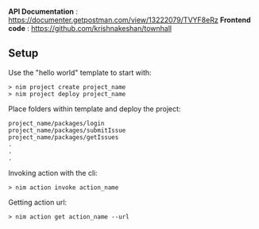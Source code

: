 __API Documentation__ : https://documenter.getpostman.com/view/13222079/TVYF8eRz
__Frontend code__ : https://github.com/krishnakeshan/townhall

## Setup
Use the "hello world" template to start with:
```
> nim project create project_name
> nim project deploy project_name
```

Place folders within template and deploy the project:
```
project_name/packages/login
project_name/packages/submitIssue
project_name/packages/getIssues
.
.
.
```

Invoking action with the cli:
```
> nim action invoke action_name
```

Getting action url:
```
> nim action get action_name --url
```
